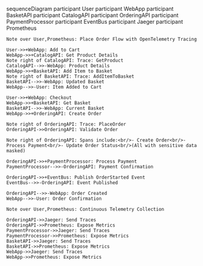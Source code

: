 sequenceDiagram
    participant User
    participant WebApp
    participant BasketAPI
    participant CatalogAPI
    participant OrderingAPI
    participant PaymentProcessor
    participant EventBus
    participant Jaeger
    participant Prometheus
    
    Note over User,Prometheus: Place Order Flow with OpenTelemetry Tracing
    
    User->>+WebApp: Add to Cart
    WebApp->>+CatalogAPI: Get Product Details
    Note right of CatalogAPI: Trace: GetProduct
    CatalogAPI-->>-WebApp: Product Details
    WebApp->>+BasketAPI: Add Item to Basket
    Note right of BasketAPI: Trace: AddItemToBasket
    BasketAPI-->>-WebApp: Updated Basket
    WebApp-->>-User: Item Added to Cart
    
    User->>+WebApp: Checkout
    WebApp->>+BasketAPI: Get Basket
    BasketAPI-->>-WebApp: Current Basket
    WebApp->>+OrderingAPI: Create Order
    
    Note right of OrderingAPI: Trace: PlaceOrder
    OrderingAPI->>OrderingAPI: Validate Order
    
    Note right of OrderingAPI: Spans include:<br/>- Create Order<br/>- Process Payment<br/>- Update Order Status<br/>(All with sensitive data masked)
    
    OrderingAPI->>+PaymentProcessor: Process Payment
    PaymentProcessor-->>-OrderingAPI: Payment Confirmation
    
    OrderingAPI->>+EventBus: Publish OrderStarted Event
    EventBus-->>-OrderingAPI: Event Published
    
    OrderingAPI-->>-WebApp: Order Created
    WebApp-->>-User: Order Confirmation
    
    Note over User,Prometheus: Continuous Telemetry Collection
    
    OrderingAPI->>Jaeger: Send Traces
    OrderingAPI->>Prometheus: Expose Metrics
    PaymentProcessor->>Jaeger: Send Traces
    PaymentProcessor->>Prometheus: Expose Metrics
    BasketAPI->>Jaeger: Send Traces
    BasketAPI->>Prometheus: Expose Metrics
    WebApp->>Jaeger: Send Traces
    WebApp->>Prometheus: Expose Metrics
